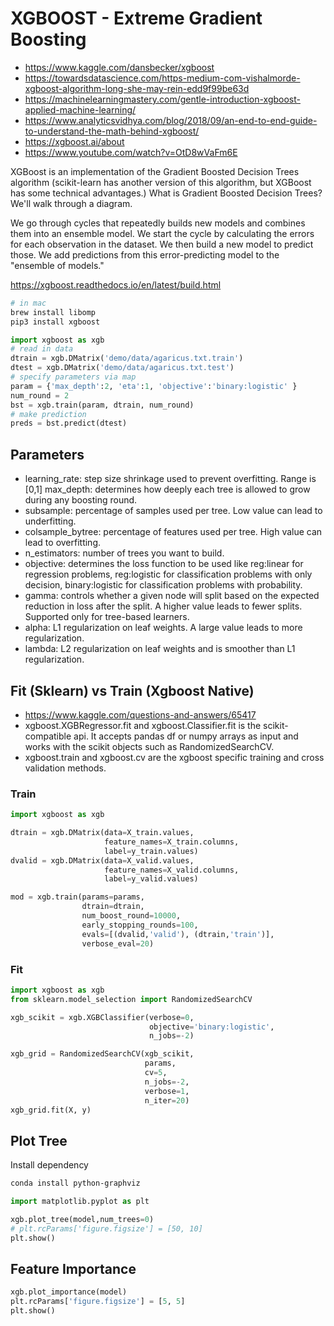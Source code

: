 # XGBOOST - Extreme Gradient Boosting 

- https://www.kaggle.com/dansbecker/xgboost
- https://towardsdatascience.com/https-medium-com-vishalmorde-xgboost-algorithm-long-she-may-rein-edd9f99be63d
- https://machinelearningmastery.com/gentle-introduction-xgboost-applied-machine-learning/
- https://www.analyticsvidhya.com/blog/2018/09/an-end-to-end-guide-to-understand-the-math-behind-xgboost/
- https://xgboost.ai/about
- https://www.youtube.com/watch?v=OtD8wVaFm6E


XGBoost is an implementation of the Gradient Boosted Decision Trees algorithm (scikit-learn has another version of this algorithm, but XGBoost has some technical advantages.) What is Gradient Boosted Decision Trees? We'll walk through a diagram.

We go through cycles that repeatedly builds new models and combines them into an ensemble model. We start the cycle by calculating the errors for each observation in the dataset. We then build a new model to predict those. We add predictions from this error-predicting model to the "ensemble of models."

https://xgboost.readthedocs.io/en/latest/build.html

```sh 
# in mac 
brew install libomp
pip3 install xgboost
```

```py 
import xgboost as xgb
# read in data
dtrain = xgb.DMatrix('demo/data/agaricus.txt.train')
dtest = xgb.DMatrix('demo/data/agaricus.txt.test')
# specify parameters via map
param = {'max_depth':2, 'eta':1, 'objective':'binary:logistic' }
num_round = 2
bst = xgb.train(param, dtrain, num_round)
# make prediction
preds = bst.predict(dtest)
``` 

## Parameters 

- learning_rate: step size shrinkage used to prevent overfitting. Range is [0,1]
max_depth: determines how deeply each tree is allowed to grow during any boosting round.
- subsample: percentage of samples used per tree. Low value can lead to underfitting.
- colsample_bytree: percentage of features used per tree. High value can lead to overfitting.
- n_estimators: number of trees you want to build.
- objective: determines the loss function to be used like reg:linear for regression problems, reg:logistic for classification problems with only decision, binary:logistic for classification problems with probability.
- gamma: controls whether a given node will split based on the expected reduction in loss after the split. A higher value leads to fewer splits. Supported only for tree-based learners.
- alpha: L1 regularization on leaf weights. A large value leads to more regularization.
- lambda: L2 regularization on leaf weights and is smoother than L1 regularization.


## Fit (Sklearn) vs Train (Xgboost Native)

- https://www.kaggle.com/questions-and-answers/65417
- xgboost.XGBRegressor.fit and xgboost.Classifier.fit is the scikit-compatible api. It accepts pandas df or numpy arrays as input and works with the scikit objects such as RandomizedSearchCV. 
- xgboost.train and xgboost.cv are the xgboost specific training and cross validation methods. 

### Train 

```py 
import xgboost as xgb

dtrain = xgb.DMatrix(data=X_train.values,
                     feature_names=X_train.columns,
                     label=y_train.values)
dvalid = xgb.DMatrix(data=X_valid.values,
                     feature_names=X_valid.columns,
                     label=y_valid.values)

mod = xgb.train(params=params,
                dtrain=dtrain,
                num_boost_round=10000,
                early_stopping_rounds=100,
                evals=[(dvalid,'valid'), (dtrain,'train')],
                verbose_eval=20)
```

### Fit 

```py
import xgboost as xgb
from sklearn.model_selection import RandomizedSearchCV

xgb_scikit = xgb.XGBClassifier(verbose=0,
                               objective='binary:logistic',
                               n_jobs=-2)

xgb_grid = RandomizedSearchCV(xgb_scikit, 
                              params,
                              cv=5,
                              n_jobs=-2,
                              verbose=1,
                              n_iter=20)
xgb_grid.fit(X, y)
```

## Plot Tree 

Install dependency 

```sh 
conda install python-graphviz
```

```py
import matplotlib.pyplot as plt

xgb.plot_tree(model,num_trees=0)
# plt.rcParams['figure.figsize'] = [50, 10]
plt.show()
```

## Feature Importance 

```py
xgb.plot_importance(model)
plt.rcParams['figure.figsize'] = [5, 5]
plt.show()
```